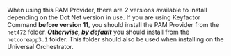 When using this PAM Provider, there are 2 versions available to install depending on the Dot Net version in use.
If you are using Keyfactor Command __before version 11__, you should install the PAM Provider from the `net472` folder.
___Otherwise, by default___ you should install from the `netcoreapp3.1` folder. This folder should also be used when installing on the Universal Orchestrator.
